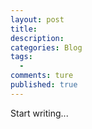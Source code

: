 ```yaml
---  
layout: post  
title:  
description:       
categories: Blog  
tags:  
  -   
comments: ture  
published: true  
---  
```


Start writing...